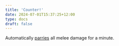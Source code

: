 ```yaml
---
title: 'Counter!'
date: 2024-07-01T15:37:25+12:00
type: docs
draft: false
---
```


Automatically [parries](https://noita.wiki.gg/wiki/Parrying) all melee damage for a minute.
